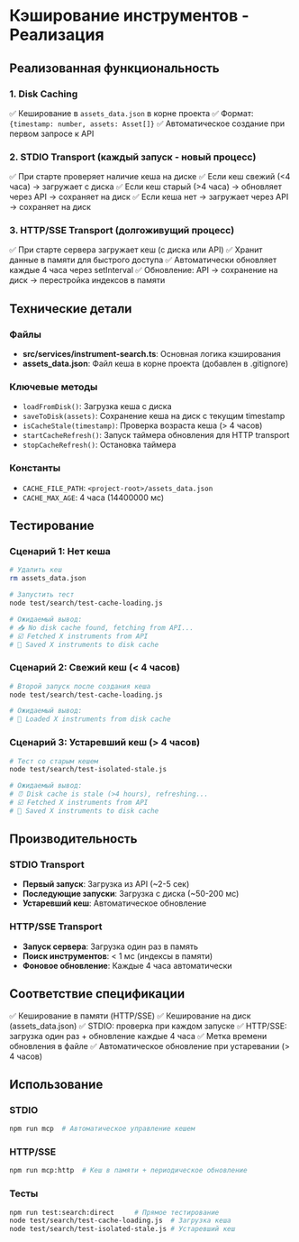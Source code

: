 # Кэширование инструментов - Реализация

## Реализованная функциональность

### 1. Disk Caching
✅ Кеширование в `assets_data.json` в корне проекта
✅ Формат: `{timestamp: number, assets: Asset[]}`
✅ Автоматическое создание при первом запросе к API

### 2. STDIO Transport (каждый запуск - новый процесс)
✅ При старте проверяет наличие кеша на диске
✅ Если кеш свежий (<4 часа) → загружает с диска
✅ Если кеш старый (>4 часа) → обновляет через API → сохраняет на диск
✅ Если кеша нет → загружает через API → сохраняет на диск

### 3. HTTP/SSE Transport (долгоживущий процесс)
✅ При старте сервера загружает кеш (с диска или API)
✅ Хранит данные в памяти для быстрого доступа
✅ Автоматически обновляет каждые 4 часа через setInterval
✅ Обновление: API → сохранение на диск → перестройка индексов в памяти

## Технические детали

### Файлы
- **src/services/instrument-search.ts**: Основная логика кэширования
- **assets_data.json**: Файл кеша в корне проекта (добавлен в .gitignore)

### Ключевые методы
- `loadFromDisk()`: Загрузка кеша с диска
- `saveToDisk(assets)`: Сохранение кеша на диск с текущим timestamp
- `isCacheStale(timestamp)`: Проверка возраста кеша (> 4 часов)
- `startCacheRefresh()`: Запуск таймера обновления для HTTP transport
- `stopCacheRefresh()`: Остановка таймера

### Константы
- `CACHE_FILE_PATH`: `<project-root>/assets_data.json`
- `CACHE_MAX_AGE`: 4 часа (14400000 мс)

## Тестирование

### Сценарий 1: Нет кеша
```bash
# Удалить кеш
rm assets_data.json

# Запустить тест
node test/search/test-cache-loading.js

# Ожидаемый вывод:
# 📥 No disk cache found, fetching from API...
# ☑️ Fetched X instruments from API
# 💾 Saved X instruments to disk cache
```

### Сценарий 2: Свежий кеш (< 4 часов)
```bash
# Второй запуск после создания кеша
node test/search/test-cache-loading.js

# Ожидаемый вывод:
# 📂 Loaded X instruments from disk cache
```

### Сценарий 3: Устаревший кеш (> 4 часов)
```bash
# Тест со старым кешем
node test/search/test-isolated-stale.js

# Ожидаемый вывод:
# ⏰ Disk cache is stale (>4 hours), refreshing...
# ☑️ Fetched X instruments from API
# 💾 Saved X instruments to disk cache
```

## Производительность

### STDIO Transport
- **Первый запуск**: Загрузка из API (~2-5 сек)
- **Последующие запуски**: Загрузка с диска (~50-200 мс)
- **Устаревший кеш**: Автоматическое обновление

### HTTP/SSE Transport
- **Запуск сервера**: Загрузка один раз в память
- **Поиск инструментов**: < 1 мс (индексы в памяти)
- **Фоновое обновление**: Каждые 4 часа автоматически

## Соответствие спецификации

✅ Кеширование в памяти (HTTP/SSE)
✅ Кеширование на диск (assets_data.json)
✅ STDIO: проверка при каждом запуске
✅ HTTP/SSE: загрузка один раз + обновление каждые 4 часа
✅ Метка времени обновления в файле
✅ Автоматическое обновление при устаревании (> 4 часов)

## Использование

### STDIO
```bash
npm run mcp  # Автоматическое управление кешем
```

### HTTP/SSE
```bash
npm run mcp:http  # Кеш в памяти + периодическое обновление
```

### Тесты
```bash
npm run test:search:direct     # Прямое тестирование
node test/search/test-cache-loading.js  # Загрузка кеша
node test/search/test-isolated-stale.js # Устаревший кеш
```
